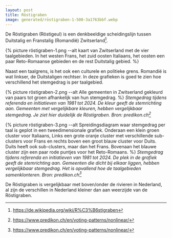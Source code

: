 ```yaml
---
layout: post
title: Röstigraben
image: generated/röstigraben-1-500-3a1763bbf.webp
---
```


De Röstigraben (Röstigeul) is een denkbeeldige scheidingslijn tussen Duitstalig en Franstalig (Romandië) Zwitserland[^1].

{% picture röstigraben-1.png --alt kaart van Zwitserland met de vier taalgebieden. In het westen Frans, het zuid oosten Italiaans, het oosten een paar Reto-Romaanse gebieden en de rest Duitstalig gebied. %}

Naast een taalgrens, is het ook een culturele en politieke grens. Romandië is wat linkser, de Duitstaligen rechtser. In deze grafieken is goed te zien hoe verschillend het stemgedrag is per taalgebied.

{% picture röstigraben-2.png --alt Alle gemeenten in Zwitserland gekleurd van paars tot groen afhankelijk van hun stemgedrag. %}
_Stemgedrag tijdens referenda en initiatieven van 1981 tot 2024. De kleur geeft de stemrichting aan. Gemeenten met vergelijkbare kleuren, hebben vergelijkbaar stemgedrag. Je ziet hier duidelijk de Röstigraben. Bron: predikon.ch[^2]_

{% picture röstigraben-3.png --alt Spreidingsdiagram waar stemgedrag per taal is geplot in een tweedimensionale grafiek. Onderaan een klein groen cluster voor Italiaans, Links een grote oranje cluster met verschillende sub-clusters voor Frans en rechts boven een groot blauw cluster voor Duits. Duits heeft ook sub-clusters, maar dan het Frans. Bovenaan het blauwe cluster zijn een paar rode puntjes voor het Reto-Romaans. %}
_Stemgedrag tijdens referenda en initiatieven van 1981 tot 2024. De plek in de grafiek geeft de stemrichting aan. Gemeenten die dicht bij elkaar liggen, hebben vergelijkbaar stemgedrag. Het is opvallend hoe de taalgebieden samenklonteren. Bron: predikon.ch[^2]_

De Röstigraben is vergelijkbaar met boven/onder de rivieren in Nederland, al zijn de verschillen in Nederland kleiner dan aan weerzijde van de Röstigraben.

[^1]: <https://de.wikipedia.org/wiki/R%C3%B6stigraben>
[^2]: <https://www.predikon.ch/en/voting-patterns/nonlinear/>
